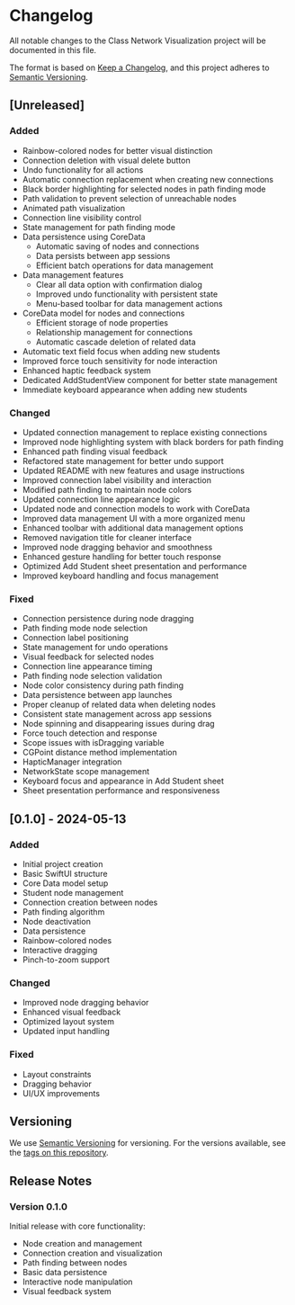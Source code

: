 # Changelog

All notable changes to the Class Network Visualization project will be documented in this file.

The format is based on [Keep a Changelog](https://keepachangelog.com/en/1.0.0/),
and this project adheres to [Semantic Versioning](https://semver.org/spec/v2.0.0.html).

## [Unreleased]

### Added
- Rainbow-colored nodes for better visual distinction
- Connection deletion with visual delete button
- Undo functionality for all actions
- Automatic connection replacement when creating new connections
- Black border highlighting for selected nodes in path finding mode
- Path validation to prevent selection of unreachable nodes
- Animated path visualization
- Connection line visibility control
- State management for path finding mode
- Data persistence using CoreData
  - Automatic saving of nodes and connections
  - Data persists between app sessions
  - Efficient batch operations for data management
- Data management features
  - Clear all data option with confirmation dialog
  - Improved undo functionality with persistent state
  - Menu-based toolbar for data management actions
- CoreData model for nodes and connections
  - Efficient storage of node properties
  - Relationship management for connections
  - Automatic cascade deletion of related data
- Automatic text field focus when adding new students
- Improved force touch sensitivity for node interaction
- Enhanced haptic feedback system
- Dedicated AddStudentView component for better state management
- Immediate keyboard appearance when adding new students

### Changed
- Updated connection management to replace existing connections
- Improved node highlighting system with black borders for path finding
- Enhanced path finding visual feedback
- Refactored state management for better undo support
- Updated README with new features and usage instructions
- Improved connection label visibility and interaction
- Modified path finding to maintain node colors
- Updated connection line appearance logic
- Updated node and connection models to work with CoreData
- Improved data management UI with a more organized menu
- Enhanced toolbar with additional data management options
- Removed navigation title for cleaner interface
- Improved node dragging behavior and smoothness
- Enhanced gesture handling for better touch response
- Optimized Add Student sheet presentation and performance
- Improved keyboard handling and focus management

### Fixed
- Connection persistence during node dragging
- Path finding mode node selection
- Connection label positioning
- State management for undo operations
- Visual feedback for selected nodes
- Connection line appearance timing
- Path finding node selection validation
- Node color consistency during path finding
- Data persistence between app launches
- Proper cleanup of related data when deleting nodes
- Consistent state management across app sessions
- Node spinning and disappearing issues during drag
- Force touch detection and response
- Scope issues with isDragging variable
- CGPoint distance method implementation
- HapticManager integration
- NetworkState scope management
- Keyboard focus and appearance in Add Student sheet
- Sheet presentation performance and responsiveness

## [0.1.0] - 2024-05-13

### Added
- Initial project creation
- Basic SwiftUI structure
- Core Data model setup
- Student node management
- Connection creation between nodes
- Path finding algorithm
- Node deactivation
- Data persistence
- Rainbow-colored nodes
- Interactive dragging
- Pinch-to-zoom support

### Changed
- Improved node dragging behavior
- Enhanced visual feedback
- Optimized layout system
- Updated input handling

### Fixed
- Layout constraints
- Dragging behavior
- UI/UX improvements

## Versioning

We use [Semantic Versioning](http://semver.org/) for versioning. For the versions available, see the [tags on this repository](https://github.com/yourusername/Nodes/tags).

## Release Notes

### Version 0.1.0
Initial release with core functionality:
- Node creation and management
- Connection creation and visualization
- Path finding between nodes
- Basic data persistence
- Interactive node manipulation
- Visual feedback system 